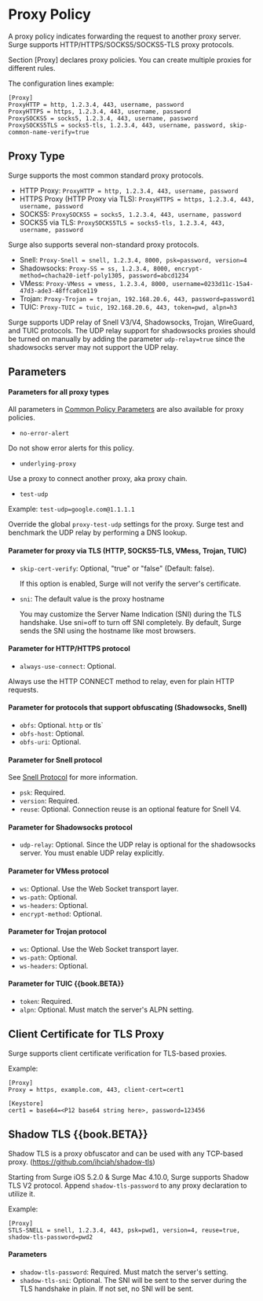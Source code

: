 # Proxy Policy

A proxy policy indicates forwarding the request to another proxy server. Surge supports HTTP/HTTPS/SOCKS5/SOCKS5-TLS proxy protocols.

Section [Proxy] declares proxy policies. You can create multiple proxies for different rules.

The configuration lines example:

```
[Proxy]
ProxyHTTP = http, 1.2.3.4, 443, username, password
ProxyHTTPS = https, 1.2.3.4, 443, username, password
ProxySOCKS5 = socks5, 1.2.3.4, 443, username, password
ProxySOCKS5TLS = socks5-tls, 1.2.3.4, 443, username, password, skip-common-name-verify=true
```

## Proxy Type

Surge supports the most common standard proxy protocols.

* HTTP Proxy: `ProxyHTTP = http, 1.2.3.4, 443, username, password`
* HTTPS Proxy (HTTP Proxy via TLS): `ProxyHTTPS = https, 1.2.3.4, 443, username, password`
* SOCKS5: `ProxySOCKS5 = socks5, 1.2.3.4, 443, username, password`
* SOCKS5 via TLS: `ProxySOCKS5TLS = socks5-tls, 1.2.3.4, 443, username, password`

Surge also supports several non-standard proxy protocols.

* Snell: `Proxy-Snell = snell, 1.2.3.4, 8000, psk=password, version=4`
* Shadowsocks: `Proxy-SS = ss, 1.2.3.4, 8000, encrypt-method=chacha20-ietf-poly1305, password=abcd1234`
* VMess: `Proxy-VMess = vmess, 1.2.3.4, 8000, username=0233d11c-15a4-47d3-ade3-48ffca0ce119`
* Trojan: `Proxy-Trojan = trojan, 192.168.20.6, 443, password=password1`
* TUIC: `Proxy-TUIC = tuic, 192.168.20.6, 443, token=pwd, alpn=h3`

Surge supports UDP relay of Snell V3/V4, Shadowsocks, Trojan, WireGuard, and TUIC protocols. The UDP relay support for shadowsocks proxies should be turned on manually by adding the parameter `udp-relay=true` since the shadowsocks server may not support the UDP relay.

## Parameters

#### Parameters for all proxy types

All parameters in [Common Policy Parameters](parameters.md) are also available for proxy policies.

* `no-error-alert`

Do not show error alerts for this policy.

* `underlying-proxy`

Use a proxy to connect another proxy, aka proxy chain.

* `test-udp`

Example:
`test-udp=google.com@1.1.1.1`

Override the global `proxy-test-udp` settings for the proxy. Surge test and benchmark the UDP relay by performing a DNS lookup.


#### Parameter for proxy via TLS (HTTP, SOCKS5-TLS, VMess, Trojan, TUIC)

* `skip-cert-verify`: Optional, "true" or "false" (Default: false).
  
	If this option is enabled, Surge will not verify the server's certificate.

* `sni`: The default value is the proxy hostname

	You may customize the Server Name Indication (SNI) during the TLS handshake. Use sni=off to turn off SNI completely. By default, Surge sends the SNI using the hostname like most browsers.
	
#### Parameter for HTTP/HTTPS protocol

* `always-use-connect`: Optional.

Always use the HTTP CONNECT method to relay, even for plain HTTP requests.


#### Parameter for protocols that support obfuscating (Shadowsocks, Snell)

* `obfs`: Optional. `http` or tls`
* `obfs-host`: Optional.
* `obfs-uri`: Optional.

#### Parameter for Snell protocol

See [Snell Protocol](../others/snell.md) for more information.

* `psk`: Required.
* `version`: Required.
* `reuse`: Optional. Connection reuse is an optional feature for Snell V4.

#### Parameter for Shadowsocks protocol

* `udp-relay`: Optional. Since the UDP relay is optional for the shadowsocks server. You must enable UDP relay explicitly.

#### Parameter for VMess protocol

* `ws`: Optional. Use the Web Socket transport layer.
* `ws-path`: Optional.
* `ws-headers`: Optional.
* `encrypt-method`: Optional.

#### Parameter for Trojan protocol

* `ws`: Optional. Use the Web Socket transport layer.
* `ws-path`: Optional.
* `ws-headers`: Optional.

#### Parameter for TUIC  {{book.BETA}}

* `token`: Required.
* `alpn`: Optional. Must match the server's ALPN setting.


## Client Certificate for TLS Proxy

Surge supports client certificate verification for TLS-based proxies.

Example: 

```
[Proxy]
Proxy = https, example.com, 443, client-cert=cert1

[Keystore]
cert1 = base64=<P12 base64 string here>, password=123456
```

## Shadow TLS  {{book.BETA}}

Shadow TLS is a proxy obfuscator and can be used with any TCP-based proxy. (https://github.com/ihciah/shadow-tls)

Starting from Surge iOS 5.2.0 & Surge Mac 4.10.0, Surge supports Shadow TLS V2 protocol. Append `shadow-tls-password` to any proxy declaration to utilize it.

Example: 

```
[Proxy]
STLS-SNELL = snell, 1.2.3.4, 443, psk=pwd1, version=4, reuse=true, shadow-tls-password=pwd2
```

#### Parameters

* `shadow-tls-password`: Required. Must match the server's setting.
* `shadow-tls-sni`: Optional. The SNI will be sent to the server during the TLS handshake in plain. If not set, no SNI will be sent.


